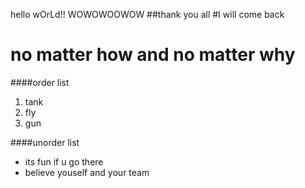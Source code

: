 
hello wOrLd!! WOWOWOOWOW
##thank you all
#I  will come back
# no matter how and no matter why
####order list
1. tank
2. fly
3. gun

####unorder list
* its fun if u go there
* believe youself and your team


